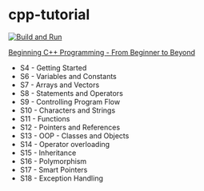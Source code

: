 # cpp-tutorial

[![Build and Run](https://github.com/shalex88/cpp-tutorial/actions/workflows/build.yaml/badge.svg)](https://github.com/shalex88/cpp-tutorial/actions/workflows/build.yaml)

[Beginning C++ Programming - From Beginner to Beyond](https://www.udemy.com/course/beginning-c-plus-plus-programming/)

* S4 - Getting Started
* S6 - Variables and Constants
* S7 - Arrays and Vectors
* S8 - Statements and Operators
* S9 - Controlling Program Flow
* S10 - Characters and Strings
* S11 - Functions
* S12 - Pointers and References
* S13 - OOP - Classes and Objects
* S14 - Operator overloading
* S15 - Inheritance
* S16 - Polymorphism
* S17 - Smart Pointers
* S18 - Exception Handling
